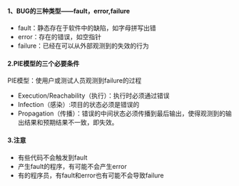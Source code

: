 #### 1、BUG的三种类型——fault，error,failure

- fault：静态存在于软件中的缺陷，如字母拼写出错
- error：存在的错误，如空指针
- failure：已经在可以从外部观测到的失效的行为

#### 2.PIE模型的三个必要条件

PIE模型：使用户或测试人员观测到failure的过程

- Execution/Reachability（执行）：执行时必须通过错误
- Infection（感染）:项目的状态必须是错误的
- Propagation（传播）：错误的中间状态必须传播到最后输出，使得观测到的输出结果和预期结果不一致，即失效。

#### 3.注意

- 有些代码不会触发到fault
- 产生fault的程序，有可能不会产生error
- 有的程序员，有fault和error也有可能不会导致failure